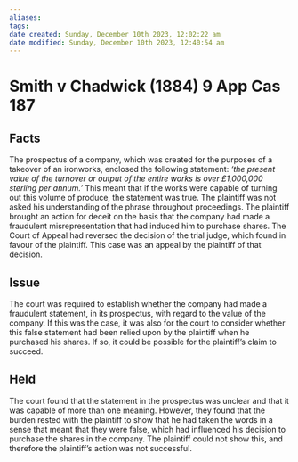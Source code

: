 ```yaml
---
aliases: 
tags: 
date created: Sunday, December 10th 2023, 12:02:22 am
date modified: Sunday, December 10th 2023, 12:40:54 am
---
```


# Smith v Chadwick (1884) 9 App Cas 187

## Facts

The prospectus of a company, which was created for the purposes of a takeover of an ironworks, enclosed the following statement: _‘the present value of the turnover or output of the entire works is over £1,000,000 sterling per annum.’_ This meant that if the works were capable of turning out this volume of produce, the statement was true. The plaintiff was not asked his understanding of the phrase throughout proceedings. The plaintiff brought an action for deceit on the basis that the company had made a fraudulent misrepresentation that had induced him to purchase shares. The Court of Appeal had reversed the decision of the trial judge, which found in favour of the plaintiff. This case was an appeal by the plaintiff of that decision.

## Issue

The court was required to establish whether the company had made a fraudulent statement, in its prospectus, with regard to the value of the company. If this was the case, it was also for the court to consider whether this false statement had been relied upon by the plaintiff when he purchased his shares. If so, it could be possible for the plaintiff’s claim to succeed.

## Held

The court found that the statement in the prospectus was unclear and that it was capable of more than one meaning. However, they found that the burden rested with the plaintiff to show that he had taken the words in a sense that meant that they were false, which had influenced his decision to purchase the shares in the company. The plaintiff could not show this, and therefore the plaintiff’s action was not successful.
